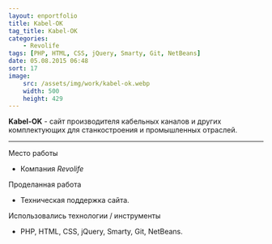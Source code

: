 ```yaml
---
layout: enportfolio
title: Kabel-OK
tag_title: Kabel-OK
categories:
    - Revolife
tags: [PHP, HTML, CSS, jQuery, Smarty, Git, NetBeans]
date: 05.08.2015 06:48
sort: 17
image: 
    src: /assets/img/work/kabel-ok.webp 
    width: 500
    height: 429
---
```


**Kabel-OK** - сайт производителя кабельных каналов и других комплектующих для станкостроения и промышленных отраслей.

---

Место работы

* Компания _Revolife_

Проделанная работа

* Техническая поддержка сайта.

Использовались технологии / инструменты

* PHP, HTML, CSS, jQuery, Smarty, Git, NetBeans.

